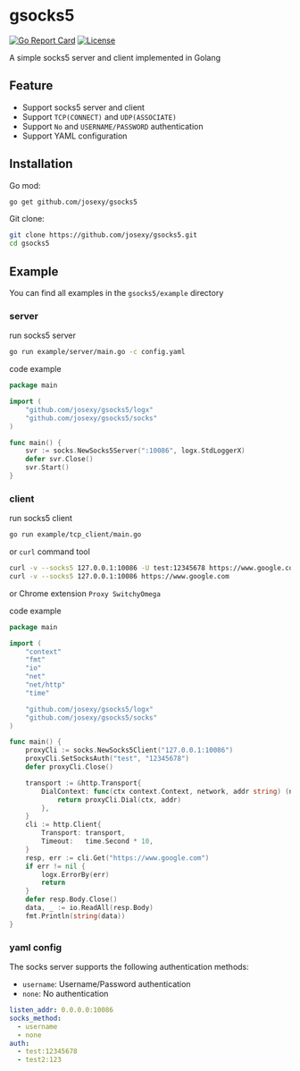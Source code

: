 # gsocks5

[![Go Report Card](https://goreportcard.com/badge/github.com/josexy/gsocks5)](https://goreportcard.com/report/github.com/josexy/gsocks5)
[![License](https://img.shields.io/github/license/josexy/gsocks5)](https://github.com/josexy/gsocks5/blob/main/LICENSE)

A simple socks5 server and client implemented in Golang

## Feature
- Support socks5 server and client
- Support `TCP(CONNECT)` and `UDP(ASSOCIATE)`
- Support `No` and `USERNAME/PASSWORD` authentication
- Support YAML configuration

## Installation
Go mod:
```bash
go get github.com/josexy/gsocks5
```

Git clone:
```bash
git clone https://github.com/josexy/gsocks5.git
cd gsocks5
```

## Example
You can find all examples in the `gsocks5/example` directory

### server
run socks5 server
```bash
go run example/server/main.go -c config.yaml
```

code example
```go
package main

import (
	"github.com/josexy/gsocks5/logx"
	"github.com/josexy/gsocks5/socks"
)

func main() {
	svr := socks.NewSocks5Server(":10086", logx.StdLoggerX)
	defer svr.Close()
	svr.Start()
}
```
### client
run socks5 client
```bash
go run example/tcp_client/main.go
```

or `curl` command tool

```bash
curl -v --socks5 127.0.0.1:10086 -U test:12345678 https://www.google.com
curl -v --socks5 127.0.0.1:10086 https://www.google.com
```

or Chrome extension `Proxy SwitchyOmega`

code example
```go
package main

import (
	"context"
	"fmt"
	"io"
	"net"
	"net/http"
	"time"

	"github.com/josexy/gsocks5/logx"
	"github.com/josexy/gsocks5/socks"
)

func main() {
	proxyCli := socks.NewSocks5Client("127.0.0.1:10086")
	proxyCli.SetSocksAuth("test", "12345678")
	defer proxyCli.Close()

	transport := &http.Transport{
		DialContext: func(ctx context.Context, network, addr string) (net.Conn, error) {
			return proxyCli.Dial(ctx, addr)
		},
	}
	cli := http.Client{
		Transport: transport,
		Timeout:   time.Second * 10,
	}
	resp, err := cli.Get("https://www.google.com")
	if err != nil {
		logx.ErrorBy(err)
		return
	}
	defer resp.Body.Close()
	data, _ := io.ReadAll(resp.Body)
	fmt.Println(string(data))
}

```

### yaml config
The socks server supports the following authentication methods:

- `username`: Username/Password authentication
- `none`: No authentication

```yaml
listen_addr: 0.0.0.0:10086
socks_method:
  - username
  - none
auth:
  - test:12345678
  - test2:123
```